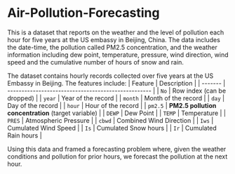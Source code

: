 # Air-Pollution-Forecasting
This is a dataset that reports on the weather and the level of pollution each hour for five years at the US embassy in Beijing, China.
The data includes the date-time, the pollution called PM2.5 concentration, and the weather information including dew point, temperature, pressure, wind direction, wind speed and the cumulative number of hours of snow and rain.

The dataset contains hourly records collected over five years at the US Embassy in Beijing. The features include:
| Feature | Description                                         |
| ------- | --------------------------------------------------- |
| `No`    | Row index (can be dropped)                          |
| `year`  | Year of the record                                  |
| `month` | Month of the record                                 |
| `day`   | Day of the record                                   |
| `hour`  | Hour of the record                                  |
| `pm2.5` | **PM2.5 pollution concentration** (target variable) |
| `DEWP`  | Dew Point                                           |
| `TEMP`  | Temperature                                         |
| `PRES`  | Atmospheric Pressure                                |
| `cbwd`  | Combined Wind Direction                             |
| `Iws`   | Cumulated Wind Speed                                |
| `Is`    | Cumulated Snow hours                                |
| `Ir`    | Cumulated Rain hours                                |

Using this data and framed a forecasting problem where, given the weather conditions and pollution for prior hours, we forecast the pollution at the next hour.
